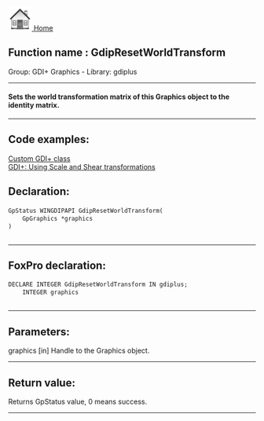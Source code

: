 [<img src="../../images/home.png"> Home ](https://github.com/VFPX/Win32API)  

## Function name : GdipResetWorldTransform
Group: GDI+ Graphics - Library: gdiplus    
***  


#### Sets the world transformation matrix of this Graphics object to the identity matrix.
***  


## Code examples:
[Custom GDI+ class](../../samples/sample_450.md)  
[GDI+: Using Scale and Shear transformations](../../samples/sample_479.md)  

## Declaration:
```foxpro  
GpStatus WINGDIPAPI GdipResetWorldTransform(
	GpGraphics *graphics
)
  
```  
***  


## FoxPro declaration:
```foxpro  
DECLARE INTEGER GdipResetWorldTransform IN gdiplus;
	INTEGER graphics
  
```  
***  


## Parameters:
graphics
[in] Handle to the Graphics object.  
***  


## Return value:
Returns GpStatus value, 0 means success.  
***  

